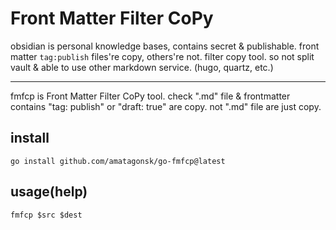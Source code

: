 # Front Matter Filter CoPy

obsidian is personal knowledge bases, contains secret & publishable.
front matter `tag:publish` files're copy, others're not. filter copy tool.
so not split vault & able to use other markdown service. (hugo, quartz, etc.)

---

fmfcp is Front Matter Filter CoPy tool.
check ".md" file & frontmatter contains "tag: publish" or "draft: true" are copy.
not ".md" file are just copy.


## install

`go install github.com/amatagonsk/go-fmfcp@latest`


## usage(help)

`fmfcp $src $dest`
